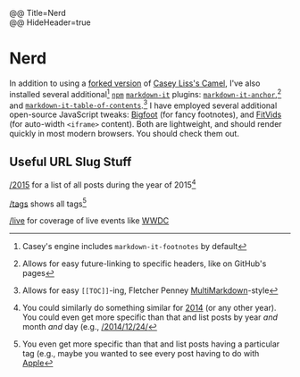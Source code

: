@@ Title=Nerd  
@@ HideHeader=true

# Nerd

In addition to using a [forked version](https://github.com/DataMcFly/camel) of [Casey Liss's Camel](https://github.com/cliss/camel), I've also installed several additional[^ca] [`npm`](https://www.npmjs.com/) [`markdown-it`](https://www.npmjs.com/package/markdown-it) plugins: [`markdown-it-anchor`](https://www.npmjs.com/package/markdown-it-anchor),[^ma] and [`markdown-it-table-of-contents`](https://www.npmjs.com/package/markdown-it-table-of-contents).[^toc] I have employed several additional open-source JavaScript tweaks: [Bigfoot](http://bigfootjs.com) (for fancy footnotes), and [FitVids](http://fitvidsjs.com) (for auto-width `<iframe>` content). Both are lightweight, and should render quickly in most modern browsers. You should check them out.

## Useful URL Slug Stuff

[/2015](@@SiteRoot@@/2015) for a list of all posts during the year of 2015[^p]

[/tags](@@SiteRoot@@/tags) shows all tags[^t]

[/live](@@SiteRoot@@/live) for coverage of live events like [WWDC](https://developer.apple.com/wwdc/)

[^ca]: Casey's engine includes `markdown-it-footnotes` by default	
[^ma]: Allows for easy future-linking to specific headers, like on GitHub's pages
[^toc]: Allows for easy `[[TOC]]`-ing, Fletcher Penney [MultiMarkdown](http://multimarkdown.com)-style
[^p]: You could similarly do something similar for [2014](@@SiteRoot@@/2014) (or any other year). You could even get more specific than that and list posts by year *and* month *and* day (e.g., [/2014/12/24/](@@SiteRoot@@/2014/12/24)
[^t]: You even get more specific than that and list posts having a particular tag (e.g., maybe you wanted to see every post having to do with [Apple](@@SiteRoot@@/tags/apple)